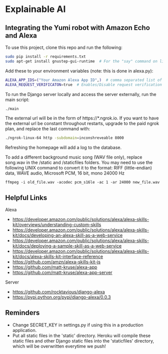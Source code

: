 # Explainable AI
## Integrating the Yumi robot with Amazon Echo and Alexa

To use this project, clone this repo and run the following:

```bash
sudo pip install -r requirements.txt
sudo apt-get install gnustep-gui-runtime  # For the "say" command on linux
```


Add these to your environment variables (note: this is done in alexa.py):

```bash
ALEXA_APP_IDS=("Your Amazon Alexa App ID",)  # comma separated list of app id's
ALEXA_REQUEST_VERIFICATON=true  # Enables/Disable request verification
```


To run the Django server locally and access the server externally, run the main script:
```bash
./main
```



The external url will be in the form of https://*.ngrok.io. If you want to have the external url be constant throughout restarts, upgrade to the paid ngrok plan, and replace the last command with:
```bash
./ngrok-linux-64 http -subdomain=inconshreveable 8000
```


Refreshing the homepage will add a log to the database.


To add a different background music song (WAV file only), replace song.wav in the /static and /staticfiles folders. You may need to use the following UNIX command to convert it to the format: RIFF (little-endian) data, WAVE audio, Microsoft PCM, 16 bit, mono 24000 Hz
```
ffmpeg -i old_file.wav -acodec pcm_s16le -ac 1 -ar 24000 new_file.wav
```



## Helpful Links
Alexa
* https://developer.amazon.com/public/solutions/alexa/alexa-skills-kit/overviews/understanding-custom-skills
* https://developer.amazon.com/public/solutions/alexa/alexa-skills-kit/docs/developing-an-alexa-skill-as-a-web-service
* https://developer.amazon.com/public/solutions/alexa/alexa-skills-kit/docs/deploying-a-sample-skill-as-a-web-service
* https://developer.amazon.com/public/solutions/alexa/alexa-skills-kit/docs/alexa-skills-kit-interface-reference
* https://github.com/amzn/alexa-skills-kit-js
* https://github.com/matt-kruse/alexa-app
* https://github.com/matt-kruse/alexa-app-server

Server
* https://github.com/rocktavious/django-alexa
* https://pypi.python.org/pypi/django-alexa/0.0.3

## Reminders

* Change SECRET_KEY in settings.py if using this in a production application.
* Put all static files in the 'static' directory. Heroku will compile these static files and other Django static files into the 'staticfiles' directory, which will be overwritten everytime we push!

